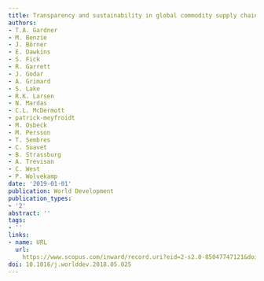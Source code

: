 ```yaml
---
title: Transparency and sustainability in global commodity supply chains
authors:
- T.A. Gardner
- M. Benzie
- J. Börner
- E. Dawkins
- S. Fick
- R. Garrett
- J. Godar
- A. Grimard
- S. Lake
- R.K. Larsen
- N. Mardas
- C.L. McDermott
- patrick-meyfroidt
- M. Osbeck
- M. Persson
- T. Sembres
- C. Suavet
- B. Strassburg
- A. Trevisan
- C. West
- P. Wolvekamp
date: '2019-01-01'
publication: World Development
publication_types:
- '2'
abstract: ''
tags:
- ''
links:
- name: URL
  url: 
    https://www.scopus.com/inward/record.uri?eid=2-s2.0-85047747121&doi=10.1016%2fj.worlddev.2018.05.025&partnerID=40&md5=f5817bc9e8f3c30f14f1fff25fcd8866
doi: 10.1016/j.worlddev.2018.05.025
---
```

